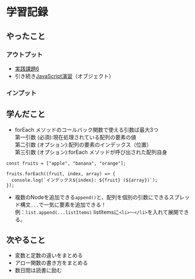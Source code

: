 # 学習記録

## やったこと

### アウトプット
- [実践課題6](../practice/tasks/6_array/)
- 引き続き[JavaScript演習](../practice/javascript/)（オブジェクト）

### インプット

## 学んだこと
- forEach メソッドのコールバック関数で使える引数ば最大3つ  
第一引数 (必須):現在処理されている配列の要素の値  
第二引数 (オプション):配列の要素のインデックス（位置）  
第三引数 (オプション):forEach メソッドが呼び出された配列自身
```
const fruits = ["apple", "banana", "orange"];

fruits.forEach((fruit, index, array) => {
  console.log(`インデックス${index}: ${fruit} (${array})`);
});
```
- 複数のNodeを追加できる`append()`と、配列を個別の引数にできるスプレッド構文`...`で一気に要素を追加できる！  
例：`list.append(...listItems)` listItemsに`<li>～</li>`を入れて展開できる。

## 次やること
- 変数と定数の違いをまとめる
- アロー関数の書き方をまとめる
- 数日間は読書に励む